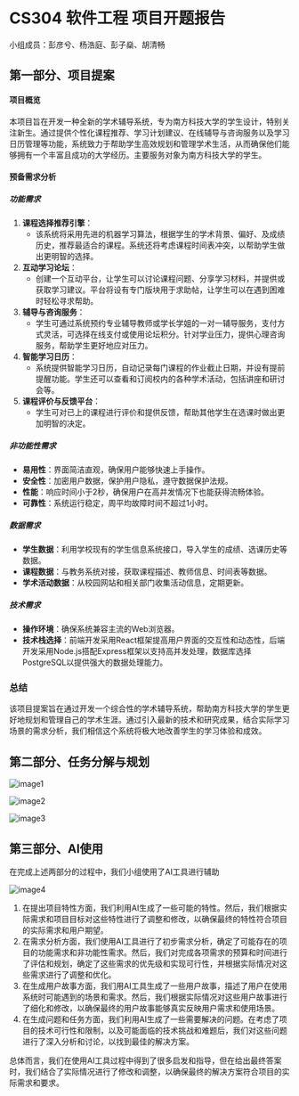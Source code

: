# CS304 软件工程 项目开题报告

小组成员：彭彦兮、杨浩庭、彭子燊、胡清畅



## 第一部分、项目提案

#### 项目概览

本项目旨在开发一种全新的学术辅导系统，专为南方科技大学的学生设计，特别关注新生。通过提供个性化课程推荐、学习计划建议、在线辅导与咨询服务以及学习日历管理等功能，系统致力于帮助学生高效规划和管理学术生活，从而确保他们能够拥有一个丰富且成功的大学经历。主要服务对象为南方科技大学的学生。

#### 预备需求分析

##### 功能需求

1. **课程选择推荐引擎**：
   - 该系统将采用先进的机器学习算法，根据学生的学术背景、偏好、及成绩历史，推荐最适合的课程。系统还将考虑课程时间表冲突，以帮助学生做出更明智的选择。
2. **互动学习论坛**：
   - 创建一个互动平台，让学生可以讨论课程问题、分享学习材料，并提供或获取学习建议。平台将设有专门版块用于求助帖，让学生可以在遇到困难时轻松寻求帮助。
3. **辅导与咨询服务**：
   - 学生可通过系统预约专业辅导教师或学长学姐的一对一辅导服务，支付方式灵活，可选择在线支付或使用论坛积分。针对学业压力，提供心理咨询服务，帮助学生更好地应对压力。
4. **智能学习日历**：
   - 系统提供智能学习日历，自动记录每门课程的作业截止日期，并设有提前提醒功能。学生还可以查看和订阅校内的各种学术活动，包括讲座和研讨会等。
5. **课程评价与反馈平台**：
   - 学生可对已上的课程进行评价和提供反馈，帮助其他学生在选课时做出更加明智的决定。

##### 非功能性需求

- **易用性**：界面简洁直观，确保用户能够快速上手操作。
- **安全性**：加密用户数据，保护用户隐私，遵守数据保护法规。
- **性能**：响应时间小于2秒，确保用户在高并发情况下也能获得流畅体验。
- **可靠性**：系统运行稳定，周平均故障时间不超过1小时。

##### 数据需求

- **学生数据**：利用学校现有的学生信息系统接口，导入学生的成绩、选课历史等数据。
- **课程数据**：与教务系统对接，获取课程描述、教师信息、时间表等数据。
- **学术活动数据**：从校园网站和相关部门收集活动信息，定期更新。

##### 技术需求

- **操作环境**：确保系统兼容主流的Web浏览器。
- **技术栈选择**：前端开发采用React框架提高用户界面的交互性和动态性，后端开发采用Node.js搭配Express框架以支持高并发处理，数据库选择PostgreSQL以提供强大的数据处理能力。

### 总结

该项目提案旨在通过开发一个综合性的学术辅导系统，帮助南方科技大学的学生更好地规划和管理自己的学术生涯。通过引入最新的技术和研究成果，结合实际学习场景的需求分析，我们相信这个系统将极大地改善学生的学习体验和成效。



## 第二部分、任务分解与规划

![image1](img/image.png) 



![image2](img/image1.png)



![image3](img/image2.png)



## 第三部分、AI使用

在完成上述两部分的过程中，我们小组使用了AI工具进行辅助

![image4](img/image3.jpg)

1. 在提出项目特性方面，我们利用AI生成了一些可能的特性。然后，我们根据实际需求和项目目标对这些特性进行了调整和修改，以确保最终的特性符合项目的实际需求和用户期望。
2. 在需求分析方面，我们使用AI工具进行了初步需求分析，确定了可能存在的项目的功能需求和非功能性需求。然后，我们对完成各项需求的预算和时间进行了评估和规划，确定了这些需求的优先级和实现可行性，并根据实际情况对这些需求进行了调整和优化。
3. 在生成用户故事方面，我们用AI工具生成了一些用户故事，描述了用户在使用系统时可能遇到的场景和需求。然后，我们根据实际情况对这些用户故事进行了细化和修改，以确保最终的用户故事能够真实反映用户需求和使用场景。
4. 在生成问题和任务方面，我们利用AI生成了一些需要解决的问题。在考虑了项目的技术可行性和限制，以及可能面临的技术挑战和难题后，我们对这些问题进行了深入分析和讨论，以找到最佳的解决方案。

总体而言，我们在使用AI工具过程中得到了很多启发和指导，但在给出最终答案时，我们结合了实际情况进行了修改和调整，以确保最终的解决方案符合项目的实际需求和要求。
